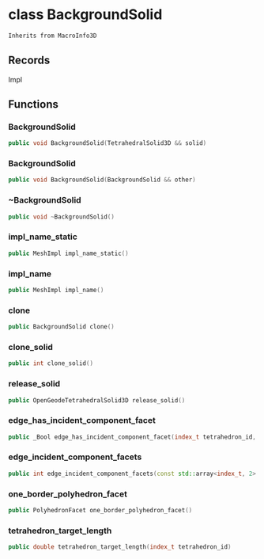 # class BackgroundSolid


```cpp
Inherits from MacroInfo3D
```



## Records

Impl



## Functions

### BackgroundSolid

```cpp
public void BackgroundSolid(TetrahedralSolid3D && solid)
```


### BackgroundSolid

```cpp
public void BackgroundSolid(BackgroundSolid && other)
```


### ~BackgroundSolid

```cpp
public void ~BackgroundSolid()
```


### impl_name_static

```cpp
public MeshImpl impl_name_static()
```


### impl_name

```cpp
public MeshImpl impl_name()
```


### clone

```cpp
public BackgroundSolid clone()
```


### clone_solid

```cpp
public int clone_solid()
```


### release_solid

```cpp
public OpenGeodeTetrahedralSolid3D release_solid()
```


### edge_has_incident_component_facet

```cpp
public _Bool edge_has_incident_component_facet(index_t tetrahedron_id, const std::array<index_t, 2> & edge_vertices)
```


### edge_incident_component_facets

```cpp
public int edge_incident_component_facets(const std::array<index_t, 2> & edge_vertices)
```


### one_border_polyhedron_facet

```cpp
public PolyhedronFacet one_border_polyhedron_facet()
```


### tetrahedron_target_length

```cpp
public double tetrahedron_target_length(index_t tetrahedron_id)
```




